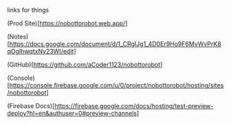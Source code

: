 links for things


(Prod Site)[https://nobottorobot.web.app/]

(Notes)[https://docs.google.com/document/d/1_CRgIJg1_4D0Er9Ho9F6MvWvPrK8qOgIhwqtxNy23WI/edit]

(GitHub)[https://github.com/aCoder1123/nobottorobot]

(Console)[https://console.firebase.google.com/u/0/project/nobottorobot/hosting/sites/nobottorobot]

(Firebase Docs)[https://firebase.google.com/docs/hosting/test-preview-deploy?hl=en&authuser=0#preview-channels]

